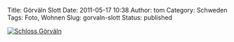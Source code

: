 Title: Görväln Slott
Date: 2011-05-17 10:38
Author: tom
Category: Schweden
Tags: Foto, Wohnen
Slug: gorvaln-slott
Status: published

[![Schloss
Görväln](/pic/gorvalnslott_s.jpg "Schloss Görväln")](/pic/gorvalnslott_l.jpg)

